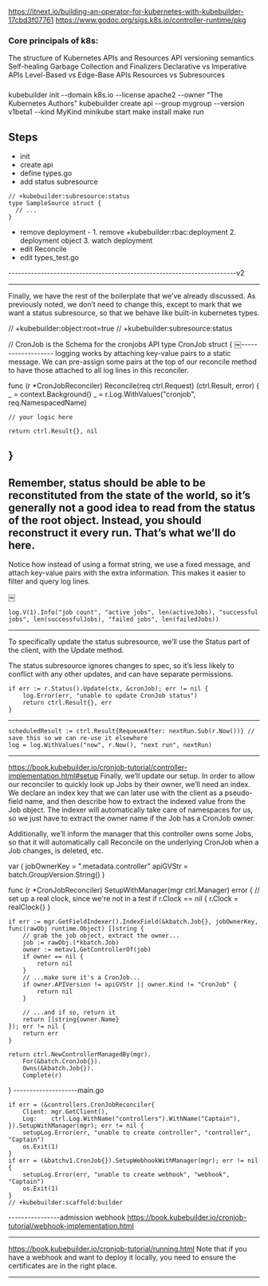 
https://itnext.io/building-an-operator-for-kubernetes-with-kubebuilder-17cbd3f07761
https://www.godoc.org/sigs.k8s.io/controller-runtime/pkg

### Core principals of k8s:

The structure of Kubernetes APIs and Resources
API versioning semantics
Self-healing
Garbage Collection and Finalizers
Declarative vs Imperative APIs
Level-Based vs Edge-Base APIs
Resources vs Subresources

###

kubebuilder init --domain k8s.io --license apache2 --owner "The Kubernetes Authors"
kubebuilder create api --group mygroup --version v1beta1 --kind MyKind
minikube start
make install
make run




## Steps
- init
- create api
- define types.go
- add status subresource
```
// +kubebuilder:subresource:status
type SampleSource struct {
  // ...
}
```
- remove deployment - 1. remove +kubebuilder:rbac:deployment 2. deployment object 3. watch deployment
- edit Reconcile
- edit types_test.go




-----------------------------------------------------------------------v2


-------------------
Finally, we have the rest of the boilerplate that we’ve already discussed. As previously noted, we don’t need to change this, except to mark that we want a status subresource, so that we behave like built-in kubernetes types.

// +kubebuilder:object:root=true
// +kubebuilder:subresource:status

// CronJob is the Schema for the cronjobs API
type CronJob struct {
￼-------------------
logging works by attaching key-value pairs to a static message. We can pre-assign some pairs at the top of our reconcile method to have those attached to all log lines in this reconciler.



func (r *CronJobReconciler) Reconcile(req ctrl.Request) (ctrl.Result, error) {
    _ = context.Background()
    _ = r.Log.WithValues("cronjob", req.NamespacedName)

    // your logic here

    return ctrl.Result{}, nil
}
-------------------
Remember, status should be able to be reconstituted from the state of the world, so it’s generally not a good idea to read from the status of the root object. Instead, you should reconstruct it every run. That’s what we’ll do here.
-------------------
Notice how instead of using a format string, we use a fixed message, and attach key-value pairs with the extra information. This makes it easier to filter and query log lines.

￼

    log.V(1).Info("job count", "active jobs", len(activeJobs), "successful jobs", len(successfulJobs), "failed jobs", len(failedJobs))

-------------------
To specifically update the status subresource, we’ll use the Status part of the client, with the Update method.

The status subresource ignores changes to spec, so it’s less likely to conflict with any other updates, and can have separate permissions.

    if err := r.Status().Update(ctx, &cronJob); err != nil {
        log.Error(err, "unable to update CronJob status")
        return ctrl.Result{}, err
    }
-------------------
    scheduledResult := ctrl.Result{RequeueAfter: nextRun.Sub(r.Now())} // save this so we can re-use it elsewhere
    log = log.WithValues("now", r.Now(), "next run", nextRun)
-------------------
https://book.kubebuilder.io/cronjob-tutorial/controller-implementation.html#setup
Finally, we’ll update our setup. In order to allow our reconciler to quickly look up Jobs by their owner, we’ll need an index. We declare an index key that we can later use with the client as a pseudo-field name, and then describe how to extract the indexed value from the Job object. The indexer will automatically take care of namespaces for us, so we just have to extract the owner name if the Job has a CronJob owner.

Additionally, we’ll inform the manager that this controller owns some Jobs, so that it will automatically call Reconcile on the underlying CronJob when a Job changes, is deleted, etc.

var (
    jobOwnerKey = ".metadata.controller"
    apiGVStr    = batch.GroupVersion.String()
)

func (r *CronJobReconciler) SetupWithManager(mgr ctrl.Manager) error {
    // set up a real clock, since we're not in a test
    if r.Clock == nil {
        r.Clock = realClock{}
    }

    if err := mgr.GetFieldIndexer().IndexField(&kbatch.Job{}, jobOwnerKey, func(rawObj runtime.Object) []string {
        // grab the job object, extract the owner...
        job := rawObj.(*kbatch.Job)
        owner := metav1.GetControllerOf(job)
        if owner == nil {
            return nil
        }
        // ...make sure it's a CronJob...
        if owner.APIVersion != apiGVStr || owner.Kind != "CronJob" {
            return nil
        }

        // ...and if so, return it
        return []string{owner.Name}
    }); err != nil {
        return err
    }

    return ctrl.NewControllerManagedBy(mgr).
        For(&batch.CronJob{}).
        Owns(&kbatch.Job{}).
        Complete(r)
}
--------------------main.go

    if err = (&controllers.CronJobReconciler{
        Client: mgr.GetClient(),
        Log:    ctrl.Log.WithName("controllers").WithName("Captain"),
    }).SetupWithManager(mgr); err != nil {
        setupLog.Error(err, "unable to create controller", "controller", "Captain")
        os.Exit(1)
    }
    if err = (&batchv1.CronJob{}).SetupWebhookWithManager(mgr); err != nil {
        setupLog.Error(err, "unable to create webhook", "webhook", "Captain")
        os.Exit(1)
    }
    // +kubebuilder:scaffold:builder

----------------admission webhook
https://book.kubebuilder.io/cronjob-tutorial/webhook-implementation.html

---------------
https://book.kubebuilder.io/cronjob-tutorial/running.html
Note that if you have a webhook and want to deploy it locally, you need to ensure the certificates are in the right place.

---------------
